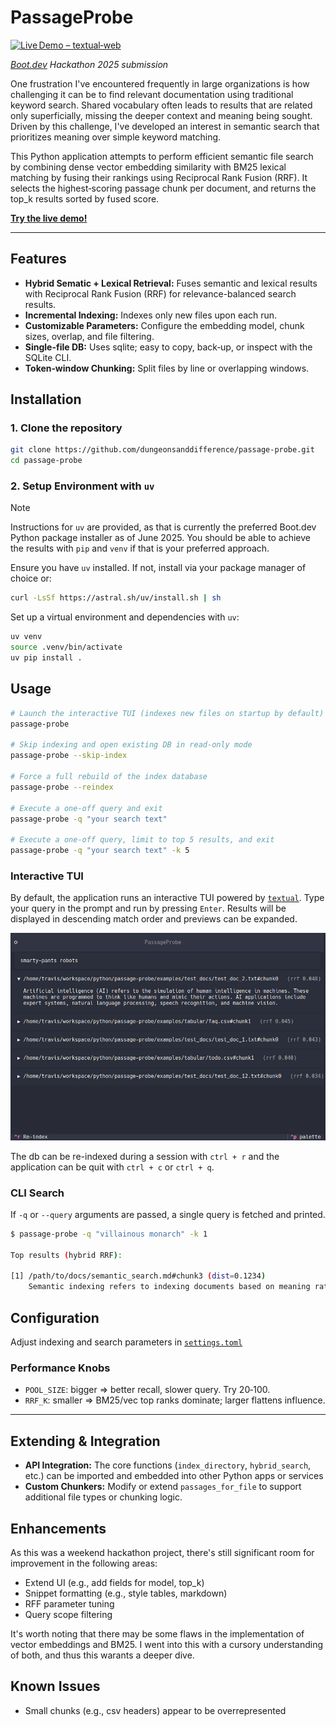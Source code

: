 # PassageProbe

[![Live Demo – textual‑web](https://img.shields.io/badge/Live%E2%80%AFDemo-textual%E2%80%91web-4E4EFA?style=for-the-badge&logo=fastapi&logoColor=white)](https://textual-web.io/2s35ct1kfju1/passageprobe)

*[Boot.dev](boot.dev) Hackathon 2025 submission*

One frustration I've encountered frequently in large organizations is how challenging it can be to find relevant documentation using traditional keyword search. Shared vocabulary often leads to results that are related only superficially, missing the deeper context and meaning being sought. Driven by this challenge, I've developed an interest in semantic search that prioritizes meaning over simple keyword matching.

This Python application attempts to perform efficient semantic file search by combining dense vector embedding similarity with BM25 lexical matching by fusing their rankings using Reciprocal Rank Fusion (RRF). It selects the highest‑scoring passage chunk per document, and returns the top_k results sorted by fused score.

**[Try the live demo!](https://textual-web.io/2s35ct1kfju1/passageprobe)**

---

## Features

- **Hybrid Sematic + Lexical Retrieval:** Fuses semantic and lexical results with Reciprocal Rank Fusion (RRF) for relevance-balanced search results.
- **Incremental Indexing:** Indexes only new files upon each run.
- **Customizable Parameters:** Configure the embedding model, chunk sizes, overlap, and file filtering.
- **Single-file DB:** Uses sqlite; easy to copy, back‑up, or inspect with the SQLite CLI.
- **Token‑window Chunking:** Split files by line or overlapping windows.

## Installation

### 1. Clone the repository

```bash
git clone https://github.com/dungeonsanddifference/passage-probe.git
cd passage-probe
```

### 2. Setup Environment with `uv`

> [!NOTE]
> Instructions for `uv` are provided, as that is currently the preferred Boot.dev Python package installer as of June 2025. You should be able to achieve the results with `pip` and `venv` if that is your preferred approach.

Ensure you have `uv` installed. If not, install via your package manager of choice or:

```bash
curl -LsSf https://astral.sh/uv/install.sh | sh
```

Set up a virtual environment and dependencies with `uv`:

```bash
uv venv
source .venv/bin/activate
uv pip install .
```

## Usage

```bash
# Launch the interactive TUI (indexes new files on startup by default)
passage-probe

# Skip indexing and open existing DB in read‑only mode
passage-probe --skip-index

# Force a full rebuild of the index database
passage-probe --reindex

# Execute a one‑off query and exit
passage-probe -q "your search text"

# Execute a one‑off query, limit to top 5 results, and exit
passage-probe -q "your search text" -k 5
```

### Interactive TUI

By default, the application runs an interactive TUI powered by [`textual`](https://github.com/Textualize/textual). Type your query in the prompt and run by pressing `Enter`. Results will be displayed in descending match order and previews can be expanded.

![image](/example.png "")

The db can be re-indexed during a session with `ctrl + r` and the application can be quit with `ctrl + c` or `ctrl + q`.

### CLI Search

If `-q` or `--query` arguments are passed, a single query is fetched and printed.

```bash
$ passage-probe -q "villainous monarch" -k 1

Top results (hybrid RRF):

[1] /path/to/docs/semantic_search.md#chunk3 (dist=0.1234)
    Semantic indexing refers to indexing documents based on meaning rather than exact keywords. It leverages vector embeddings to represent texts semantically…
```

## Configuration

Adjust indexing and search parameters in [`settings.toml`](./settings.toml)

### Performance Knobs

* `POOL_SIZE`: bigger ⇒ better recall, slower query. Try 20‑100.
* `RRF_K`: smaller ⇒ BM25/vec top ranks dominate; larger flattens influence.

---

## Extending & Integration

* **API Integration:** The core functions (`index_directory`, `hybrid_search`, etc.) can be imported and embedded into other Python apps or services
* **Custom Chunkers:** Modify or extend `passages_for_file` to support additional file types or chunking logic.

## Enhancements

As this was a weekend hackathon project, there's still significant room for improvement in the following areas:

* Extend UI (e.g., add fields for model, top_k)
* Snippet formatting (e.g., style tables, markdown)
* RFF parameter tuning
* Query scope filtering

It's worth noting that there may be some flaws in the implementation of vector embeddings and BM25. I went into this with a cursory understanding of both, and thus this warants a deeper dive.

## Known Issues

* Small chunks (e.g., csv headers) appear to be overrepresented
